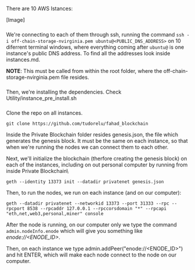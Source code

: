 
There are 10 AWS Istances:

[Image]

###
We're connecting to each of them through ssh, running the command ` ssh -i off-chain-storage-nvirginia.pem ubuntu@<PUBLIC_DNS_ADDRESS> ` on 10 diferrent terminal windows, where everything coming after `ubuntu@` is one instance's public DNS address. To find all the addresses look inside instances.md.

**NOTE**: This must be called from within the root folder, where the off-chain-storage-nvirginia.pem file resides.

###
Then, we're installing the dependencies. Check Utility/instance_pre_install.sh 

###
Clone the repo on all instances.

` git clone https://github.com/tudorelu/fahad_blockchain `

Inside the Private Blockchain folder resides genesis.json, the file which generates the genesis block. It must be the same on each instance, so that when we're running the nodes we can connect them to each other.

Next, we'll initialize the blockchain (therfore creating the genesis block) on each of the instances, including on out personal computer by running from inside Private Blockchain\ 

` geth --identity 13373 init --datadir privatenet genesis.json `

Then, to run the nodes, we run on each instance (and on our computer):

` geth --datadir privatenet --networkid 13373 --port 31333 --rpc --rpcport 8538 --rpcaddr 127.0.0.1 --rpccorsdomain "*" --rpcapi "eth,net,web3,personal,miner" console `

After the node is running, on our computer only we type the command ` admin.nodeInfo.enode ` which will give you something like *enode://<ENODE_ID>*. 

Then, on each instance we type admin.addPeer("enode://<ENODE_ID>") and hit ENTER, which will make each node connect to the node on our computer. 